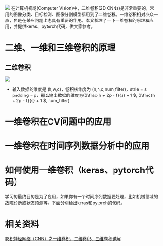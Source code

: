 ![](http://ww1.sinaimg.cn/large/e323d644ly1g0bsth7hjhj20rv09yjuy.jpg)
在计算机视觉(Computer Vision)中，二维卷积(2D CNNs)是非常重要的。常用的图像分类、目标检测、图像分割模型都用到了二维卷积。一维卷积相对小众一点，但是在某些问题上也具有重要的作用。本文梳理了一下一维卷积的原理和应用，并提供keras、pytorch代码，供大家参考。

# 二维、一维和三维卷积的原理
## 二维卷积
![](http://ww1.sinaimg.cn/large/e323d644ly1g0btj8s7grj20ab04wmxv.jpg)
- 输入数据的维度是 (h,w,c)，卷积核维度为 (n,n,c,num_filter)，strie = s, padding = p，那么输出数据的维度为($\frac{h + 2p - f}{s} + 1 $, $\frac{h + 2p - f}{s} + 1 $, num_filter)

# 一维卷积在CV问题中的应用

# 一维卷积在时间序列数据分析中的应用

# 如何使用一维卷积（keras、pytorch代码）
学习的最终目的是为了应用，如果你有一个时间序列数据要处理，比如机械领域的故障诊断或状态预测等。下面分别给出keras和pytorch的代码。

# 相关资料
[卷积神经网络（CNN）之一维卷积、二维卷积、三维卷积详解](https://mp.weixin.qq.com/s?src=11&timestamp=1550560363&ver=1437&signature=HCxT*qgpsvPHylQlfXESsQLpKZ8XlEFOdTzx1Akpd3NhVQbRB8zPsgiKcgJ5SjRYL-GzH1-fLEdTetavS*CAk7aGKl9wZXEKprI0QYGBZvU7PWRTXDW2Lu9iOPrQ55o5&new=1)
[]()

